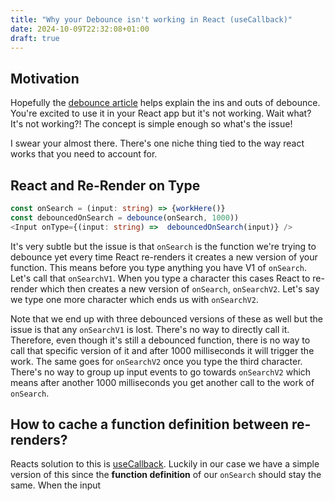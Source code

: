 ```yaml
---
title: "Why your Debounce isn't working in React (useCallback)"
date: 2024-10-09T22:32:08+01:00
draft: true
---
```


## Motivation

Hopefully the [debounce article](/posts/detailed-debounce) helps explain the
ins and outs of debounce.
You're excited to use it in your React app but it's not working. Wait what?
It's not working?! The concept is simple enough so what's the issue!

I swear your almost there. There's one niche thing tied to the way react works that
you need to account for.

## React and Re-Render on Type

```ts
const onSearch = (input: string) => {workHere()}
const debouncedOnSearch = debounce(onSearch, 1000))
<Input onType={(input: string) =>  debouncedOnSearch(input)} />
```

It's very subtle but the issue is that `onSearch` is the function we're
trying to debounce yet every time React re-renders it creates a new
version of your function. This means before you type anything you have V1
of `onSearch`. Let's call that `onSearchV1`. When you type a character this cases
React to re-render which then creates a new version of `onSearch`, `onSearchV2`.
Let's say we type one more character which ends us with `onSearchV2`.

Note that we end up with three debounced versions of these as well but
the issue is that
any `onSearchV1` is lost. There's no way to directly call it. Therefore, even though
it's still a debounced function, there is no way to call that specific version
of it
and after 1000 milliseconds it will trigger the work. The same goes for `onSearchV2`
once you type the third character. There's no way to group up input events to go
towards `onSearchV2` which means after another 1000 milliseconds you get another
call to the work of `onSearch`.

## How to cache a function definition between re-renders?

Reacts solution to this is [useCallback](https://react.dev/reference/react/useCallback).
Luckily in our case we have a simple version of this since the
**function definition** of our `onSearch` should stay the same. When the input
